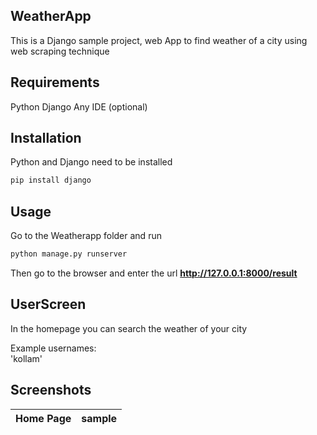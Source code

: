 ## WeatherApp

This is a Django sample project, web App to find weather of a city using web scraping technique

## Requirements
Python
Django
Any IDE (optional)
 

## Installation

Python and Django need to be installed

```bash
pip install django
```

## Usage

Go to the Weatherapp folder and run

```bash
python manage.py runserver
```

Then go to the browser and enter the url **http://127.0.0.1:8000/result**


## UserScreen

In the homepage you can search the weather of your city  

Example usernames:  
'kollam'  


## Screenshots


Home Page             |  sample
:-------------------------:|:-------------------------:
<p align="center">


</p>
